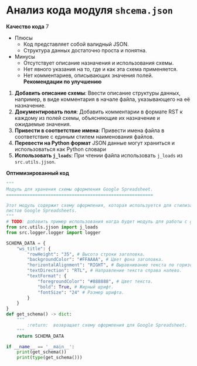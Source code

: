 # Анализ кода модуля `shcema.json`

**Качество кода**
7
- Плюсы
    - Код представляет собой валидный JSON.
    - Структура данных достаточно проста и понятна.
- Минусы
    - Отсутствует описание назначения и использования схемы.
    - Нет явного указания на то, где и как эта схема применяется.
    - Нет комментариев, описывающих значения полей.
**Рекомендации по улучшению**
1. **Добавить описание схемы**: Ввести описание структуры данных, например, в виде комментария в начале файла, указывающего на её назначение.
2.  **Документировать поля**: Добавить комментарии в формате RST к каждому из полей схемы, объясняющие их назначение и ожидаемые значения.
3. **Привести в соответствие имена**: Привести имена файла в соответствие с единым стилем наименования файлов.
4. **Перевести на Python формат** JSON данные могут храниться и использоваться как Python словари
5. **Использовать `j_loads`**: При чтении файла использовать `j_loads` из `src.utils.jjson`.

**Оптимизированный код**
```python
"""
Модуль для хранения схемы оформления Google Spreadsheet.
========================================================

Этот модуль содержит схему оформления, которая используется для стилизации
листов Google Spreadsheets.
"""
# TODO: добавить пример использования когда будет модуль для работы с google sheet
from src.utils.jjson import j_loads
from src.logger.logger import logger

SCHEMA_DATA = {
    "ws_title": {
        "rowHeight": "35", # Высота строки заголовка.
        "backgroundColor": "#FFAAAA", # Цвет фона заголовка.
        "horizontalAlignment": "RIGHT", # Выравнивание текста по горизонтали.
        "textDirection": "RTL", # Направление текста справа налево.
        "textFormat": {
            "foregroundColor": "#888888", # Цвет текста.
            "bold": True, # Жирный шрифт.
            "fontSize": "24" # Размер шрифта.
        }
    }
}
def get_schema() -> dict:
    """
        :return:  возвращает схему оформления для Google Spreadsheet.
    """
    return SCHEMA_DATA

if __name__ == '__main__':
    print(get_schema())
    print(type(get_schema()))
```